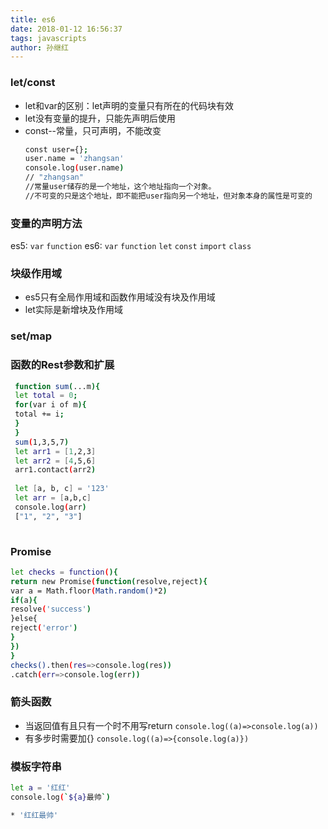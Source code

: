 ```yaml
---
title: es6
date: 2018-01-12 16:56:37
tags: javascripts
author: 孙继红
---
```


### let/const
* let和var的区别：let声明的变量只有所在的代码块有效
* let没有变量的提升，只能先声明后使用
* const--常量，只可声明，不能改变
    ```bash
    const user={};
    user.name = 'zhangsan'
    console.log(user.name)
    // "zhangsan"
    //常量user储存的是一个地址，这个地址指向一个对象。
    //不可变的只是这个地址，即不能把user指向另一个地址，但对象本身的属性是可变的
    ```
### 变量的声明方法
es5: `var` `function`
es6: `var` `function` `let` `const` `import` `class`
### 块级作用域
* es5只有全局作用域和函数作用域没有块及作用域
* let实际是新增块及作用域
### set/map

### 函数的Rest参数和扩展
```bash
 function sum(...m){
 let total = 0;
 for(var i of m){
 total += i;
 }
 }
 sum(1,3,5,7)
 let arr1 = [1,2,3]
 let arr2 = [4,5,6]
 arr1.contact(arr2)
 
 let [a, b, c] = '123'
 let arr = [a,b,c]
 console.log(arr)
 ["1", "2", "3"]
 
```
### Promise
```bash
let checks = function(){
return new Promise(function(resolve,reject){
var a = Math.floor(Math.random()*2)
if(a){
resolve('success')
}else{
reject('error')
}
})
}
checks().then(res=>console.log(res))
.catch(err=>console.log(err))
```
### 箭头函数
* 当返回值有且只有一个时不用写return
`console.log((a)=>console.log(a))`
* 有多步时需要加{}
`console.log((a)=>{console.log(a)})`
### 模板字符串

```bash
let a = '红红'
console.log(`${a}最帅`)

* '红红最帅'
```
